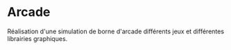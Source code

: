 # Arcade
Réalisation d'une simulation de borne d'arcade différents jeux et différentes librairies graphiques.
